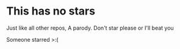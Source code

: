 # This has no stars

Just like all other repos,
A parody. Don't star please or I'll beat you

Someone starred >:(
